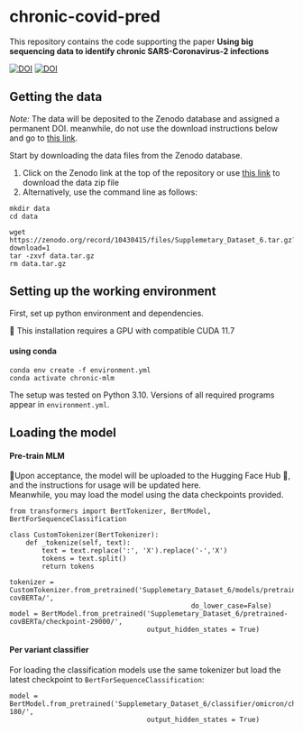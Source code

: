 # chronic-covid-pred


This repository contains the code supporting the paper
**Using big sequencing data to identify chronic SARS-Coronavirus-2 infections**

[![DOI](https://zenodo.org/badge/DOI/10.5281/zenodo.10430415.svg)](https://doi.org/10.5281/zenodo.10430415)
[![DOI](https://zenodo.org/badge/DOI/10.5281/zenodo.10339154.svg)](https://doi.org/10.5281/zenodo.10339154)

## Getting the data
*Note:* The data will be deposited to the Zenodo database and assigned a permanent DOI.
meanwhile, do not use the download instructions below and go to [this link](https://tinyurl.com/4jxuvbak).

Start by downloading the data files from the Zenodo database.  

1. Click on the Zenodo link at the top of the repository or use [this link](https://tinyurl.com/4jxuvbak) to download the data zip file
2. Alternatively, use the command line as follows: 
```
mkdir data
cd data

wget https://zenodo.org/record/10430415/files/Supplemetary_Dataset_6.tar.gz?download=1
tar -zxvf data.tar.gz
rm data.tar.gz
```

## Setting up the working environment
First, set up python environment and dependencies. 

:round_pushpin: This installation requires a GPU with compatible CUDA 11.7
#### using conda
```
conda env create -f environment.yml
conda activate chronic-mlm
```

The setup was tested on Python 3.10.
Versions of all required programs appear in `environment.yml`.

## Loading the model
#### Pre-train MLM
:round_pushpin:Upon acceptance, the model will be uploaded to the Hugging Face Hub :hugs:, and the instructions for usage will be updated here.</br>
Meanwhile, you may load the model using the data checkpoints provided.

```
from transformers import BertTokenizer, BertModel, BertForSequenceClassification

class CustomTokenizer(BertTokenizer):
    def _tokenize(self, text):
        text = text.replace(':', 'X').replace('-','X')
        tokens = text.split()
        return tokens

tokenizer = CustomTokenizer.from_pretrained('Supplemetary_Dataset_6/models/pretrained-covBERTa/',
                                             do_lower_case=False)
model = BertModel.from_pretrained('Supplemetary_Dataset_6/pretrained-covBERTa/checkpoint-29000/',
                                  output_hidden_states = True)
```

#### Per variant classifier
For loading the classification models use the same tokenizer but load the latest checkpoint to `BertForSequenceClassification`:
```
model = BertModel.from_pretrained('Supplemetary_Dataset_6/classifier/omicron/checkpoint-180/',
                                  output_hidden_states = True)
```



